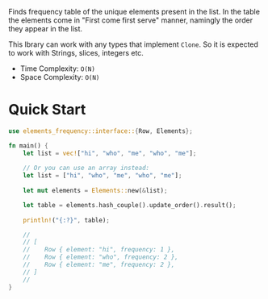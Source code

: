 Finds frequency table of the unique elements present in the list.
In the table the elements come in "First come first serve" manner,
namingly the order they appear in the list.

This lbrary can work with any types that implement `Clone`.
So it is expected to work with Strings, slices, integers etc.

* Time Complexity: `O(N)`
* Space Complexity: `O(N)`

# Quick Start
```rust
use elements_frequency::interface::{Row, Elements};

fn main() {
    let list = vec!["hi", "who", "me", "who", "me"];
    
    // Or you can use an array instead:
    let list = ["hi", "who", "me", "who", "me"];
    
    let mut elements = Elements::new(&list);

    let table = elements.hash_couple().update_order().result();
    
    println!("{:?}", table);

    //
    // [
    //    Row { element: "hi", frequency: 1 }, 
    //    Row { element: "who", frequency: 2 }, 
    //    Row { element: "me", frequency: 2 },
    // ]   
    //
}
```

